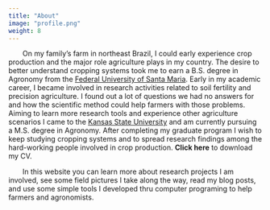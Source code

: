 ```yaml
---
title: "About"
image: "profile.png"
weight: 8
---
```


&emsp;&emsp;On my family’s farm in northeast Brazil, I could early experience crop production and the major role agriculture plays in my country. The desire to better understand cropping systems took me to earn a B.S. degree in Agronomy from the [Federal University of Santa Maria](https://www.ufsm.br). Early in my academic career, I became involved in research activities related to soil fertility and precision agriculture. I found out a lot of questions we had no answers for and how the scientific method could help farmers with those problems. Aiming to learn more research tools and experience other agriculture scenarios I came to the [Kansas State University](https://www.k-state.edu) and am currently pursuing a M.S. degree in Agronomy. After completing my graduate program I wish to keep studying cropping systems and to spread research findings among the hard-working people involved in crop production. **Click here** to download my CV.

&emsp;&emsp;In this website you can learn more about research projects I am involved, see some field pictures I take along the way, read my blog posts, and use some simple tools I developed thru computer programing to help farmers and agronomists.
